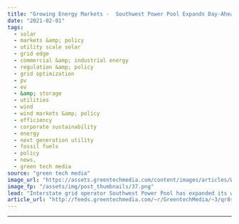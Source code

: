 ```yaml
---
title: "Growing Energy Markets -  Southwest Power Pool Expands Day-Ahead Trading to the West"
date: "2021-02-01"
tags: 
  - solar
  - markets &amp; policy
  - utility scale solar
  - grid edge
  - commercial &amp; industrial energy
  - regulation &amp; policy
  - grid optimization
  - pv
  - ev
  - &amp; storage
  - utilities
  - wind
  - wind markets &amp; policy
  - efficiency
  - corporate sustainability
  - energy
  - next generation utility
  - fossil fuels
  - policy
  - news,
  - green tech media
source: "green tech media"
image_url: "https://assets.greentechmedia.com/content/images/articles/Wind_Power_Transmission_XL.png"
image_fp: "/assets/img/post_thumbnails/37.png"
lead: "Interstate grid operator Southwest Power Pool has expanded its wholesale energy market, the latest step in a series of nationwide moves aimed at bringing more efficiency to parts of the country rich in renewable energy potential but lacking in the en ..."
article_url: "http://feeds.greentechmedia.com/~r/GreentechMedia/~3/qr8s3e6uR90/growing-energy-markets-southwest-power-pool-expands-day-ahead-trading-to-the-west"
---
```


---
